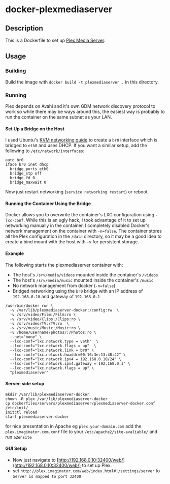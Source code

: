 # docker-plexmediaserver

## Description

This is a Dockerfile to set up [Plex Media Server](http://www.plexapp.com/).

## Usage

### Building

Build the image with `docker build -t plexmediaserver .` in this directory.


### Running

Plex depends on Avahi and it's own GDM network discovery protocol to work so while there may be ways around this, the easiest way is probably to run the container on the same subnet as your LAN.

#### Set Up a Bridge on the Host

I used Ubuntu's [KVM networking guide](http://help.ubuntu.com/community/KVM/Networking) to create a `br0` interface which is bridged to `eth0` and uses DHCP. If you want a similar setup, add the following to `/etc/network/interfaces`:

```
auto br0
iface br0 inet dhcp
  bridge_ports eth0
  bridge_stp off
  bridge_fd 0
  bridge_maxwait 0
```

Now just restart networking (`service networking restart`) or reboot.

#### Running the Container Using the Bridge

Docker allows you to overwrite the container's LXC configuration using `-lxc-conf`. While this is an ugly hack, I took advantage of it to set up networking manually in the container. I completely disabled Docker's network management on the container with `-n=false`. The container stores all the Plex configuration in the `/data` directory, so it may be a good idea to create a bind mount with the host with `-v` for persistent storage.

#### Example

The following starts the plexmediaserver container with:

- The host's `/srv/media/videos` mounted inside the container's `/videos`
- The host's `/srv/media/music` mounted inside the container's `/music`
- No network management from docker (`-n=false`)
- Bridged networking using the `br0` bridge with an IP address of `192.168.0.10` and gateway of `192.168.0.1`

```
/usr/bin/docker run \
  -v /var/lib/plexmediaserver-docker:/config:rw  \
  -v /srv/video/Film:/Film:ro \
  -v /srv/video/Clips:/Clips:ro \
  -v /srv/video/TV:/TV:ro  \
  -v /srv/music/Music:/Music:ro \
  -v /home/username/photos/:/Photos:ro \
  --net="none" \
  --lxc-conf="lxc.network.type = veth"  \
  --lxc-conf="lxc.network.flags = up"  \
  --lxc-conf="lxc.network.link = br0" \
  --lxc-conf="lxc.network.hwaddr=00:16:3e:13:48:42" \
  --lxc-conf="lxc.network.ipv4 = 192.168.0.10/24" \
  --lxc-conf="lxc.network.ipv4.gateway = 192.168.0.1" \
  --lxc-conf="lxc.network.flags = up" \
  "plexmediaserver"
```

#### Server-side setup

```
mkdir /var/lib/plexmediaserver-docker
chown -R plex /var/lib/plexmediaserver-docker
cp dockerfiles/servers/plexmediaserver/plexmediaserver-docker.conf /etc/init/
initctl reload
start plexmediaserver-docker
```

for nice presentation in Apache eg `plex.your-domain.com` add the `plex.imaginator.com.conf` file to your `/etc/apache2/site-avaliable/` and run `a2ensite`

#### GUI Setup

* Now just navigate to [http://192.168.0.10:32400/web/](http://192.168.0.10:32400/web/) to set up Plex.
* set `http://plex.imaginator.com/web/index.html#!/settings/server` to `Server is mapped to port 32400`

